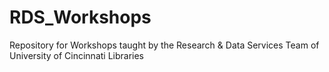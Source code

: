 # RDS_Workshops
Repository for Workshops taught by the Research &amp; Data Services Team of University of Cincinnati Libraries

